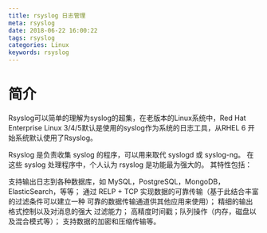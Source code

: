 ```yaml
---
title: rsyslog 日志管理
meta: rsyslog
date: 2018-06-22 16:00:22
tags: rsyslog
categories: Linux
keywords: rsyslog
---
```


# 简介

Rsyslog可以简单的理解为syslog的超集，在老版本的Linux系统中，Red Hat Enterprise Linux 3/4/5默认是使用的syslog作为系统的日志工具，从RHEL 6 开始系统默认使用了Rsyslog。

Rsyslog 是负责收集 syslog 的程序，可以用来取代 syslogd 或 syslog-ng。 在这些 syslog 处理程序中，个人认为 rsyslog 是功能最为强大的。 其特性包括：

支持输出日志到各种数据库，如 MySQL，PostgreSQL，MongoDB，ElasticSearch，等等；
通过 RELP + TCP 实现数据的可靠传输（基于此结合丰富的过滤条件可以建立一种 可靠的数据传输通道供其他应用来使用）；
精细的输出格式控制以及对消息的强大 过滤能力；
高精度时间戳；队列操作（内存，磁盘以及混合模式等）； 支持数据的加密和压缩传输等。
